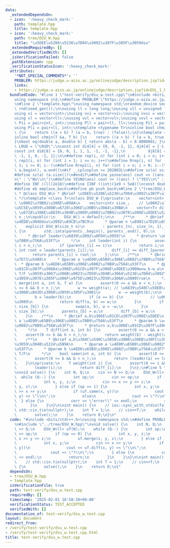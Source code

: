 ```yaml
---
data:
  _extendedDependsOn:
  - icon: ':heavy_check_mark:'
    path: template.hpp
    title: template.hpp
  - icon: ':heavy_check_mark:'
    path: tree/DSU_W.hpp
    title: "\u5DEE\u5206\u5236\u7D04\u3092\u307F\u305F\u3059dsu"
  _extendedRequiredBy: []
  _extendedVerifiedWith: []
  _isVerificationFailed: false
  _pathExtension: cpp
  _verificationStatusIcon: ':heavy_check_mark:'
  attributes:
    '*NOT_SPECIAL_COMMENTS*': ''
    PROBLEM: https://judge.u-aizu.ac.jp/onlinejudge/description.jsp?id=DSL_1_B
    links:
    - https://judge.u-aizu.ac.jp/onlinejudge/description.jsp?id=DSL_1_B
  bundledCode: "#line 1 \"test-verify/dsu_w.test.cpp\"\n#include <bits/stdc++.h>\n\
    using namespace std;\n#define PROBLEM \"https://judge.u-aizu.ac.jp/onlinejudge/description.jsp?id=DSL_1_B\"\
    \n#line 2 \"template.hpp\"\nusing namespace std;\nrandom_device seed_gen;\nmt19937\
    \ rnd(seed_gen());\n\nusing ll = long long;\nusing ull = unsigned long long;\n\
    using vi = vector<int>;\nusing vvi = vector<vi>;\nusing vvvi = vector<vvi>;\n\
    using vl = vector<ll>;\nusing vvl = vector<vl>;\nusing vvvl = vector<vvl>;\nusing\
    \ Pii = pair<int, int>;\nusing Pll = pair<ll, ll>;\nusing Pil = pair<int, ll>;\n\
    using Pli = pair<ll, int>;\ntemplate <typename T>\ninline bool chmax(T &a, T b)\
    \ {\n    return ((a < b) ? (a = b, true) : (false));\n}\ntemplate <typename T>\n\
    inline bool chmin(T &a, T b) {\n    return ((a > b) ? (a = b, true) : (false));\n\
    }\nbool eq(double a, double b) { return abs(a - b) < 0.0000001; }\nconst string\
    \ LRUD = \"LRUD\";\nconst int di4[4] = {0, 0, -1, 1}, dj4[4] = {-1, 1, 0, 0};\n\
    const int di8[8] = {0, 0, 1, 1, 1, -1, -1, -1},\n          dj8[8] = {1, -1, 0,\
    \ -1, 1, 0, -1, 1};\n\n#define rep(i, n) for (int i = 0; i < n; i++)\n#define\
    \ rep1(i, n) for (int i = 1; i <= n; i++)\n#define Rrep(i, n) for (int i = n -\
    \ 1; i >= 0; i--)\n#define Rrep1(i, n) for (int i = n; i > 0; i--)\n#define all(a)\
    \ a.begin(), a.end()\n#if __cplusplus >= 202003L\n#define sz(a) ssize(a)\n#else\n\
    #define sz(a) (a.size())\n#endif\n#define yesno(ans) cout << ((ans) ? \"Yes\\\
    n\" : \"No\\n\")\n#define YESNO(ans) cout << ((ans) ? \"YES\\n\" : \"NO\\n\")\n\
    #define INF ((ll)2e18)\n#define IINF ((int)(1e9 + 5e8))\nconst double PI = 3.1415926535897932384626;\n\
    #define eb emplace_back\n#define pb push_back\n#line 2 \"tree/DSU_W.hpp\"\n/**\n\
    \ * @class DSU_W\n * @brief \u5DEE\u5206\u5236\u7D04\u3092\u307F\u305F\u3059dsu\n\
    \ */\ntemplate <class T>\nclass DSU_W {\nprivate:\n    vector<int> parents_; //\
    \ \u9802\u70B9i\u306E\u89AA\n    vector<int> size_;    // \u9802\u70B9i\u304C\u6240\
    \u5C5E\u3059\u308B\u6728\u306E\u30B5\u30A4\u30BA\n    vector<T> diff_;      //\
    \ \u6728\u306E\u6839\u304B\u3089\u9802\u70B9i\u3078\u306E\u5DEE\u5206\n    int\
    \ n_;\n\npublic:\n    DSU_W() = default;\n\n    /**\n     * @brief \u91CD\u307F\
    \u4ED8\u304Ddsu\u3092\u69CB\u7BC9\n     * @param n \u8981\u7D20\u6570\n     */\n\
    \    explicit DSU_W(size_t n)\n        : parents_(n), size_(n, 1), diff_(n), n_(n)\
    \ {\n        std::iota(parents_.begin(), parents_.end(), 0);\n    }\n\n    /**\n\
    \     * @brief leader(\u6839\u3092\u8FD4\u3059)\n     * @return \u6839\u306E\u9802\
    \u70B9\u756A\u53F7\n     */\n    int leader(int i) {\n        assert(0 <= i &&\
    \ i < n_);\n        if (parents_[i] == i)\n            return i;\n        const\
    \ int root = leader(parents_[i]);\n        diff_[i] += diff_[parents_[i]];\n \
    \       return parents_[i] = root;\n    };\n\n    /**\n     * @brief a,b\u3092\
    \u7D71\u5408\n     * @param a \u4E00\u65B9\u306E\u9802\u70B9\u756A\u53F7\n   \
    \  * @param b \u4ED6\u65B9\u306E\u9802\u70B9\u756A\u53F7\n     * @param w b\u306E\
    \u91CD\u307F\u3068a\u306E\u91CD\u307F\u306E\u5DEE\u3000w=w_b-w_a\n     * @return\
    \ T/F \u3059\u3067\u306B\u9023\u7D50\u304B\u3064\u5236\u7D04\u3092\u6E80\u305F\
    \u3059\u307E\u305F\u306F\u975E\u9023\u7D50\u306A\u3089true\n     */\n    bool\
    \ merge(int a, int b, T w) {\n        assert(0 <= a && a < n_);\n        assert(0\
    \ <= b && b < n_);\n        w += weight(a); // \u6839\u540C\u58EB\u306E\u5DEE\u5206\
    \u306B\u843D\u3068\u3059\u305F\u3081\n        w -= weight(b);\n\n        a = leader(a);\n\
    \        b = leader(b);\n        if (a == b) {\n            // \u9023\u7D50\u306A\
    \u3089\n            return diff(a, b) == w;\n        }\n        if (size_[a] <\
    \ size_[b]) {\n            swap(a, b), w = -w;\n        }\n        size_[a] +=\
    \ size_[b];\n        parents_[b] = a;\n        diff_[b] = w;\n        return true;\n\
    \    }\n    /**\n     * @brief a,b\u306E\u91CD\u307F\u306E\u5DEE\n     * @param\
    \ a \u4E00\u65B9\u306E\u9802\u70B9\u756A\u53F7\n     * @param b \u4ED6\u65B9\u306E\
    \u9802\u70B9\u756A\u53F7\n     * @return a,b\u306E\u91CD\u307F\u306E\u5DEE w_b-w_a\n\
    \     */\n    T diff(int a, int b) {\n        assert(0 <= a && a < n_);\n    \
    \    assert(0 <= b && b < n_);\n        return weight(b) - weight(a);\n    }\n\
    \    /**\n     * @brief a,b\u304C\u540C\u3058\u30B0\u30EB\u30FC\u30D7\u306B\u5C5E\
    \u3059\u304B\u5224\u5B9A\n     * @param a \u4E00\u65B9\u306E\u9802\u70B9\u756A\
    \u53F7\n     * @param b \u4ED6\u65B9\u306E\u9802\u70B9\u756A\u53F7\n     * @return\
    \ T/F\n     */\n    bool same(int a, int b) {\n        assert(0 <= a && a < n_);\n\
    \        assert(0 <= b && b < n_);\n        return (leader(a) == leader(b));\n\
    \    }\n\nprivate:\n    T weight(int i) {\n        assert(0 <= i && i < n_);\n\
    \        leader(i);\n        return diff_[i];\n    }\n};\n#line 5 \"test-verify/dsu_w.test.cpp\"\
    \nvoid solve() {\n    int N, Q;\n    cin >> N >> Q;\n    DSU_W<ll> uf(N);\n  \
    \  while (Q--) {\n        int op;\n        cin >> op;\n        if (op == 0) {\n\
    \            int x, y, z;\n            cin >> x >> y >> z;\n            uf.merge(x,\
    \ y, z);\n        } else if (op == 1) {\n            int x, y;\n            cin\
    \ >> x >> y;\n            if (uf.same(x, y))\n                cout << uf.diff(x,\
    \ y) << \"\\n\";\n            else\n                cout << \"?\\n\";\n      \
    \  } else {\n            cerr << \"error!\" << endl;\n            return;\n  \
    \      }\n    }\n}\n\nint main() {\n    // ios::sync_with_stdio(false);\n    //\
    \ std::cin.tie(nullptr);\n    int T = 1;\n    // cin>>T;\n    while (T--) {\n\
    \        solve();\n    }\n    return 0;\n}\n"
  code: "#include <bits/stdc++.h>\nusing namespace std;\n#define PROBLEM \"https://judge.u-aizu.ac.jp/onlinejudge/description.jsp?id=DSL_1_B\"\
    \n#include \"../tree/DSU_W.hpp\"\nvoid solve() {\n    int N, Q;\n    cin >> N\
    \ >> Q;\n    DSU_W<ll> uf(N);\n    while (Q--) {\n        int op;\n        cin\
    \ >> op;\n        if (op == 0) {\n            int x, y, z;\n            cin >>\
    \ x >> y >> z;\n            uf.merge(x, y, z);\n        } else if (op == 1) {\n\
    \            int x, y;\n            cin >> x >> y;\n            if (uf.same(x,\
    \ y))\n                cout << uf.diff(x, y) << \"\\n\";\n            else\n \
    \               cout << \"?\\n\";\n        } else {\n            cerr << \"error!\"\
    \ << endl;\n            return;\n        }\n    }\n}\n\nint main() {\n    // ios::sync_with_stdio(false);\n\
    \    // std::cin.tie(nullptr);\n    int T = 1;\n    // cin>>T;\n    while (T--)\
    \ {\n        solve();\n    }\n    return 0;\n}"
  dependsOn:
  - tree/DSU_W.hpp
  - template.hpp
  isVerificationFile: true
  path: test-verify/dsu_w.test.cpp
  requiredBy: []
  timestamp: '2025-02-01 10:58:30+09:00'
  verificationStatus: TEST_ACCEPTED
  verifiedWith: []
documentation_of: test-verify/dsu_w.test.cpp
layout: document
redirect_from:
- /verify/test-verify/dsu_w.test.cpp
- /verify/test-verify/dsu_w.test.cpp.html
title: test-verify/dsu_w.test.cpp
---
```

